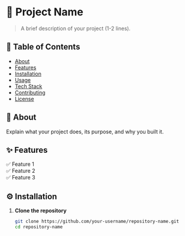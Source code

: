 # 🚀 Project Name

> A brief description of your project (1-2 lines).

## 📜 Table of Contents
- [About](#about)
- [Features](#features)
- [Installation](#installation)
- [Usage](#usage)
- [Tech Stack](#tech-stack)
- [Contributing](#contributing)
- [License](#license)

## 📖 About
Explain what your project does, its purpose, and why you built it.

## ✨ Features
✅ Feature 1  
✅ Feature 2  
✅ Feature 3  

## ⚙️ Installation
1. **Clone the repository**  
   ```sh
   git clone https://github.com/your-username/repository-name.git
   cd repository-name
